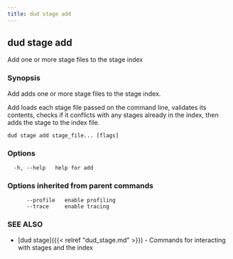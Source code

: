 ```yaml
---
title: dud stage add
---
```

## dud stage add

Add one or more stage files to the stage index

### Synopsis

Add adds one or more stage files to the stage index.

Add loads each stage file passed on the command line, validates its contents,
checks if it conflicts with any stages already in the index, then adds the
stage to the index file.

```
dud stage add stage_file... [flags]
```

### Options

```
  -h, --help   help for add
```

### Options inherited from parent commands

```
      --profile   enable profiling
      --trace     enable tracing
```

### SEE ALSO

* [dud stage]({{< relref "dud_stage.md" >}})	 - Commands for interacting with stages and the index

